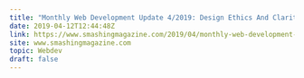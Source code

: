 ```yaml
---
title: "Monthly Web Development Update 4/2019: Design Ethics And Clarity Over Style"
date: 2019-04-12T12:44:48Z
link: https://www.smashingmagazine.com/2019/04/monthly-web-development-update-4-2019/
site: www.smashingmagazine.com
topic: Webdev
draft: false
---
```

